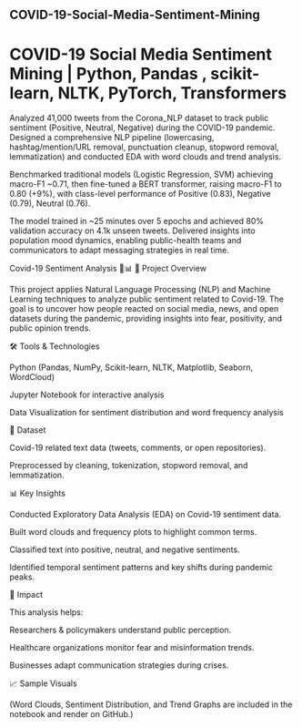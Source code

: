 ## COVID-19-Social-Media-Sentiment-Mining
# COVID-19 Social Media Sentiment Mining | Python, Pandas , scikit-learn, NLTK, PyTorch, Transformers

Analyzed 41,000 tweets from the Corona_NLP dataset to track public sentiment (Positive, Neutral, Negative) during the COVID-19 pandemic. Designed a comprehensive NLP pipeline (lowercasing, hashtag/mention/URL removal, punctuation cleanup, stopword removal, lemmatization) and conducted EDA with word clouds and trend analysis.

Benchmarked traditional models (Logistic Regression, SVM) achieving macro-F1 ~0.71, then fine-tuned a BERT transformer, raising macro-F1 to 0.80 (+9%), with class-level performance of Positive (0.83), Negative (0.79), Neutral (0.76).

The model trained in ~25 minutes over 5 epochs and achieved 80% validation accuracy on 4.1k unseen tweets. Delivered insights into population mood dynamics, enabling public-health teams and communicators to adapt messaging strategies in real time.

Covid-19 Sentiment Analysis 🦠📊
📌 Project Overview

This project applies Natural Language Processing (NLP) and Machine Learning techniques to analyze public sentiment related to Covid-19. The goal is to uncover how people reacted on social media, news, and open datasets during the pandemic, providing insights into fear, positivity, and public opinion trends.

🛠️ Tools & Technologies

Python (Pandas, NumPy, Scikit-learn, NLTK, Matplotlib, Seaborn, WordCloud)

Jupyter Notebook for interactive analysis

Data Visualization for sentiment distribution and word frequency analysis

📂 Dataset

Covid-19 related text data (tweets, comments, or open repositories).

Preprocessed by cleaning, tokenization, stopword removal, and lemmatization.

📊 Key Insights

Conducted Exploratory Data Analysis (EDA) on Covid-19 sentiment data.

Built word clouds and frequency plots to highlight common terms.

Classified text into positive, neutral, and negative sentiments.

Identified temporal sentiment patterns and key shifts during pandemic peaks.

🚀 Impact

This analysis helps:

Researchers & policymakers understand public perception.

Healthcare organizations monitor fear and misinformation trends.

Businesses adapt communication strategies during crises.

📈 Sample Visuals

(Word Clouds, Sentiment Distribution, and Trend Graphs are included in the notebook and render on GitHub.)
